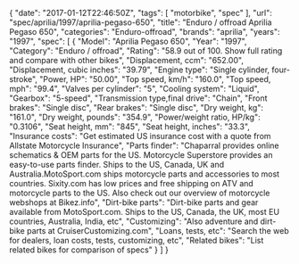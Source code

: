 {
    "date": "2017-01-12T22:46:50Z",
    "tags": [
        "motorbike",
        "spec"
    ],
    "url": "spec\/aprilia\/1997\/aprilia-pegaso-650",
    "title": "Enduro \/ offroad Aprilia Pegaso 650",
    "categories": "Enduro-offroad",
    "brands": "aprilia",
    "years": "1997",
    "spec": [
        {
            "Model": "Aprilia Pegaso 650",
            "Year": "1997",
            "Category": "Enduro \/ offroad",
            "Rating": "58.9 out of 100. Show full rating and compare with other bikes",
            "Displacement, ccm": "652.00",
            "Displacement, cubic inches": "39.79",
            "Engine type": "Single cylinder, four-stroke",
            "Power, HP": "50.00",
            "Top speed, km\/h": "160.0",
            "Top speed, mph": "99.4",
            "Valves per cylinder": "5",
            "Cooling system": "Liquid",
            "Gearbox": "5-speed",
            "Transmission type,final drive": "Chain",
            "Front brakes": "Single disc",
            "Rear brakes": "Single disc",
            "Dry weight, kg": "161.0",
            "Dry weight, pounds": "354.9",
            "Power\/weight ratio, HP\/kg": "0.3106",
            "Seat height, mm": "845",
            "Seat height, inches": "33.3",
            "Insurance costs": "Get estimated US insurance cost with a quote from Allstate Motorcycle Insurance",
            "Parts finder": "Chaparral provides online schematics & OEM parts for the US.   Motorcycle Superstore provides an easy-to-use parts finder. Ships to the US, Canada, UK and Australia.MotoSport.com ships motorcycle parts and accessories to most countries.    Sixity.com has low prices and free shipping on ATV and motorcycle parts to the US. Also check out our overview of motorcycle webshops at Bikez.info",
            "Dirt-bike parts": "Dirt-bike parts and gear available from MotoSport.com. Ships to the US, Canada, the UK, most EU countries, Australia, India, etc",
            "Customizing": "Also adventure and dirt-bike parts at CruiserCustomizing.com",
            "Loans, tests, etc": "Search the web for dealers, loan costs, tests, customizing, etc",
            "Related bikes": "List related bikes for comparison of specs"
        }
    ]
}